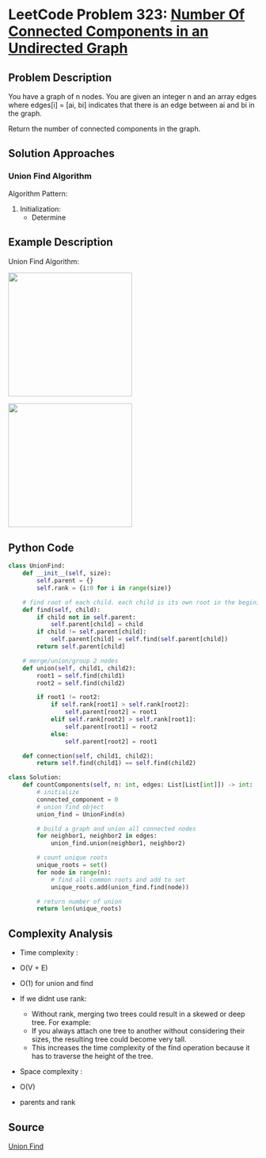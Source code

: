 # LeetCode Problem 323: [Number Of Connected Components in an Undirected Graph](https://leetcode.com/problems/number-of-connected-components-in-an-undirected-graph/description/)
## Problem Description
You have a graph of n nodes. You are given an integer n and an array edges where edges[i] = [ai, bi] indicates that there is an edge between ai and bi in the graph.

Return the number of connected components in the graph.

## Solution Approaches
### Union Find Algorithm
Algorithm Pattern:

1. Initialization:
    - Determine 
## Example Description
Union Find Algorithm:

<img src="https://github.com/MaryamZahiri/LC-Algorithms/assets/52676399/460f080d-e6d5-4ca4-9317-219027d5e94e" width=250><br />

<img src="https://github.com/MaryamZahiri/LC-Algorithms/assets/52676399/e6be2862-559b-4db0-b0a3-2be7d19c2250" width=250><br />

## Python Code
```python
class UnionFind:
    def __init__(self, size):
        self.parent = {}
        self.rank = {i:0 for i in range(size)}

    # find root of each child. each child is its own root in the begining
    def find(self, child):
        if child not in self.parent:
            self.parent[child] = child
        if child != self.parent[child]:
            self.parent[child] = self.find(self.parent[child])
        return self.parent[child]

    # merge/union/group 2 nodes
    def union(self, child1, child2):
        root1 = self.find(child1)
        root2 = self.find(child2)

        if root1 != root2:
            if self.rank[root1] > self.rank[root2]:
                self.parent[root2] = root1
            elif self.rank[root2] > self.rank[root1]:
                self.parent[root1] = root2
            else:
                self.parent[root2] = root1

    def connection(self, child1, child2):
        return self.find(child1) == self.find(child2)

class Solution:
    def countComponents(self, n: int, edges: List[List[int]]) -> int:
        # initialize 
        connected_component = 0
        # union find object
        union_find = UnionFind(n)

        # build a graph and union all connected nodes
        for neighbor1, neighbor2 in edges:
            union_find.union(neighbor1, neighbor2)

        # count unique roots
        unique_roots = set()
        for node in range(n):
            # find all common roots and add to set
            unique_roots.add(union_find.find(node))

        # return number of union
        return len(unique_roots)
```
## Complexity Analysis
- Time complexity : 
- O(V + E)
- O(1) for union and find
- If we didnt use rank:
    - Without rank, merging two trees could result in a skewed or deep tree. For example:
    - If you always attach one tree to another without considering their sizes, the resulting tree could become very tall.
    - This increases the time complexity of the find operation because it has to traverse the height of the tree.

- Space complexity :
- O(V)
- parents and rank

## Source
[Union Find](https://www.youtube.com/watch?v=ayW5B2W9hfo)